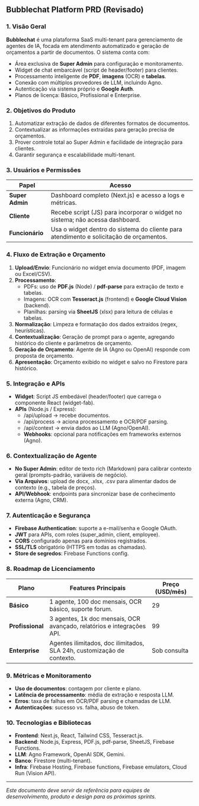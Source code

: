 ## Bubblechat Platform PRD (Revisado)

### 1. Visão Geral

**Bubblechat** é uma plataforma SaaS multi-tenant para gerenciamento de agentes de IA, focada em atendimento automatizado e geração de orçamentos a partir de documentos. O sistema conta com:

- Área exclusiva de **Super Admin** para configuração e monitoramento.
- Widget de chat embarcável (script de header/footer) para clientes.
- Processamento inteligente de **PDF**, **imagens** (OCR) e **tabelas**.
- Conexão com múltiplos provedores de LLM, incluindo Agno.
- Autenticação via sistema próprio e **Google Auth**.
- Planos de licença: Básico, Profissional e Enterprise.

### 2. Objetivos do Produto

1. Automatizar extração de dados de diferentes formatos de documentos.
2. Contextualizar as informações extraídas para geração precisa de orçamentos.
3. Prover controle total ao Super Admin e facilidade de integração para clientes.
4. Garantir segurança e escalabilidade multi-tenant.

### 3. Usuários e Permissões

| Papel           | Acesso                                                                                  |
| --------------- | --------------------------------------------------------------------------------------- |
| **Super Admin** | Dashboard completo (Next.js) e acesso a logs e métricas.                                |
| **Cliente**     | Recebe script (JS) para incorporar o widget no sistema; não acessa dashboard.           |
| **Funcionário** | Usa o widget dentro do sistema do cliente para atendimento e solicitação de orçamentos. |

### 4. Fluxo de Extração e Orçamento

1. **Upload/Envio**: Funcionário no widget envia documento (PDF, imagem ou Excel/CSV).
2. **Processamento**:
   - PDFs: uso de **PDF.js** (Node) / **pdf-parse** para extração de texto e tabelas.
   - Imagens: OCR com **Tesseract.js** (frontend) e **Google Cloud Vision** (backend).
   - Planilhas: parsing via **SheetJS** (xlsx) para leitura de células e tabelas.
3. **Normalização**: Limpeza e formatação dos dados extraídos (regex, heurísticas).
4. **Contextualização**: Geração de prompt para o agente, agregando histórico do cliente e parâmetros de orçamento.
5. **Geração de Orçamento**: Agente de IA (Agno ou OpenAI) responde com proposta de orçamento.
6. **Apresentação**: Orçamento exibido no widget e salvo no Firestore para histórico.

### 5. Integração e APIs

- **Widget**: Script JS embedável (header/footer) que carrega o componente React (widget-fab).
- **APIs** (Node.js / Express):
  - /api/upload → recebe documentos.
  - /api/process → aciona processamento e OCR/PDF parsing.
  - /api/context → envia dados ao LLM (Agno/OpenAI).
  - **Webhooks**: opcional para notificações em frameworks externos (Agno).

### 6. Contextualização de Agente

- **No Super Admin**: editor de texto rich (Markdown) para calibrar contexto geral (prompts-padrão, variáveis de negócio).
- **Via Arquivos**: upload de docx, .xlsx, .csv para alimentar dados de contexto (e.g., tabela de preços).
- **API/Webhook**: endpoints para sincronizar base de conhecimento externa (Agno, CRM).

### 7. Autenticação e Segurança

- **Firebase Authentication**: suporte a e-mail/senha e Google OAuth.
- **JWT** para APIs, com roles (super\_admin, client, employee).
- **CORS** configurado apenas para domínios registrados.
- **SSL/TLS** obrigatório (HTTPS em todas as chamadas).
- **Store de segredos**: Firebase Functions config.

### 8. Roadmap de Licenciamento

| Plano            | Features Principais                                                    | Preço (USD/mês) |
| ---------------- | ---------------------------------------------------------------------- | --------------- |
| **Básico**       | 1 agente, 100 doc mensais, OCR básico, suporte forum.                  | 29              |
| **Profissional** | 3 agentes, 1k doc mensais, OCR avançado, relatórios e integrações API. | 99              |
| **Enterprise**   | Agentes ilimitados, doc ilimitados, SLA 24h, customização de contexto. | Sob consulta    |

### 9. Métricas e Monitoramento

- **Uso de documentos**: contagem por cliente e plano.
- **Latência de processamento**: média de extração e resposta LLM.
- **Erros**: taxa de falhas em OCR/PDF parsing e chamadas de LLM.
- **Autenticações**: sucesso vs. falha, abuso de token.

### 10. Tecnologias e Bibliotecas

- **Frontend**: Next.js, React, Tailwind CSS, Tesseract.js.
- **Backend**: Node.js, Express, PDF.js, pdf-parse, SheetJS, Firebase Functions.
- **LLM**: Agno Framework, OpenAI SDK, Gemini.
- **Banco**: Firestore (multi-tenant).
- **Infra**: Firebase Hosting, Firebase functions, Firebase emulators, Cloud Run (Vision API).

---

*Este documento deve servir de referência para equipes de desenvolvimento, produto e design para as próximas sprints.*
